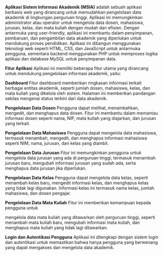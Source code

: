 **Aplikasi Sistem Informasi Akademik (MSIA)** adalah sebuah aplikasi berbasis web yang dirancang untuk memudahkan pengelolaan data akademik di lingkungan perguruan tinggi. Aplikasi ini memungkinkan administrator atau operator untuk mengelola data dosen, mahasiswa, jurusan, kelas, dan mata kuliah dengan mudah dan efisien. Dengan antarmuka yang user-friendly, aplikasi ini membantu dalam penyimpanan, pembaruan, dan pengambilan data akademik yang diperlukan untuk mendukung proses pendidikan.
Aplikasi ini dibangun menggunakan teknologi web seperti HTML, CSS, dan JavaScript untuk antarmuka pengguna, sementara backend menggunakan PHP untuk memproses logika aplikasi dan database MySQL untuk penyimpanan data.

**Fitur Aplikasi** Aplikasi ini memiliki beberapa fitur utama yang dirancang untuk mendukung pengelolaan informasi akademik, yaitu:

**Dashboard**
Fitur dashboard memberikan ringkasan informasi terkait berbagai entitas akademik, seperti jumlah dosen, mahasiswa, kelas, dan mata kuliah yang dikelola oleh sistem. Halaman ini memberikan pandangan sekilas mengenai status terkini dari data akademik.

**Pengelolaan Data Dosen** 
Pengguna dapat melihat, menambahkan, mengedit, dan menghapus data dosen. Fitur ini membantu dalam memantau informasi dosen seperti nama, NIP, mata kuliah yang diajarkan, dan jurusan yang terkait.

**Pengelolaan Data Mahasiswa** 
Pengguna dapat mengelola data mahasiswa, termasuk menambah, mengedit, dan menghapus informasi mahasiswa seperti NIM, nama, jurusan, dan kelas yang diambil.

**Pengelolaan Data Jurusan**
Fitur ini memungkinkan pengguna untuk mengelola data jurusan yang ada di perguruan tinggi, termasuk menambah jurusan baru, mengubah informasi jurusan yang sudah ada, serta menghapus data jurusan jika diperlukan.

**Pengelolaan Data Kelas**
Pengguna dapat mengelola data kelas, seperti menambah kelas baru, mengedit informasi kelas, dan menghapus kelas yang tidak lagi digunakan. Informasi kelas ini termasuk nama kelas, jumlah mahasiswa, dan dosen pengajar.

**Pengelolaan Data Mata Kuliah**
Fitur ini memberikan kemampuan kepada pengguna untuk 

mengelola data mata kuliah yang ditawarkan oleh perguruan tinggi, seperti menambah mata kuliah baru, mengubah informasi mata kuliah, dan menghapus mata kuliah yang tidak lagi ditawarkan.

**Login dan Autentikasi Pengguna**
Aplikasi ini dilengkapi dengan sistem login dan autentikasi untuk memastikan bahwa hanya pengguna yang berwenang yang dapat mengakses dan mengelola data akademik.
